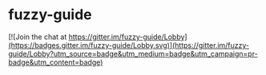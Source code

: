 # fuzzy-guide

[![Join the chat at https://gitter.im/fuzzy-guide/Lobby](https://badges.gitter.im/fuzzy-guide/Lobby.svg)](https://gitter.im/fuzzy-guide/Lobby?utm_source=badge&utm_medium=badge&utm_campaign=pr-badge&utm_content=badge)